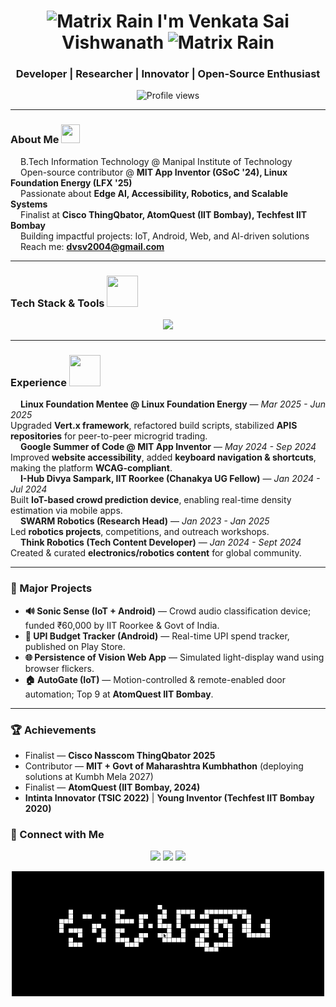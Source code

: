 <h1 align="center">
  <img src="https://i.gifer.com/XOsX.gif" alt="Matrix Rain" width="60"/>
  I'm Venkata Sai Vishwanath
  <img src="https://i.gifer.com/XOsX.gif" alt="Matrix Rain" width="60"/>
</h1>
<h3 align="center">Developer | Researcher | Innovator | Open-Source Enthusiast</h3>

<p align="center">
  <img src="https://komarev.com/ghpvc/?username=Venkata-Sai-Vishwanath-robo&label=Profile%20Visits&color=0e75b6&style=flat" alt="Profile views" /> 
</p>

---

### About Me <img src="https://i.gifer.com/Yu5t.gif" width="30" height="30"/>
<img src="https://i.gifer.com/XDZT.gif" width="12" height="12"/> B.Tech Information Technology @ Manipal Institute of Technology  
<img src="https://i.gifer.com/XDZT.gif" width="12" height="12"/> Open-source contributor @ **MIT App Inventor (GSoC '24), Linux Foundation Energy (LFX '25)**  
<img src="https://i.gifer.com/XDZT.gif" width="12" height="12"/> Passionate about **Edge AI, Accessibility, Robotics, and Scalable Systems**  
<img src="https://i.gifer.com/XDZT.gif" width="12" height="12"/> Finalist at **Cisco ThingQbator, AtomQuest (IIT Bombay), Techfest IIT Bombay**  
<img src="https://i.gifer.com/XDZT.gif" width="12" height="12"/> Building impactful projects: IoT, Android, Web, and AI-driven solutions  
<img src="https://i.gifer.com/XDZT.gif" width="12" height="12"/> Reach me: **dvsv2004@gmail.com**

---

### Tech Stack & Tools <img src="https://i.gifer.com/6n4.gif" width="50" height="50"/>

<p align="center">
  <!-- Languages -->
  <img src="https://skillicons.dev/icons?i=java,cpp,c,python,androidstudio,arduino,html,css,js,mysql,bash,git,github,linux,vscode" />
</p>

---

### Experience <img src="https://i.gifer.com/3BBS.gif" width="50" height="50"/>

<img src="https://i.gifer.com/XDZT.gif" width="12" height="12"/> **Linux Foundation Mentee @ Linux Foundation Energy** — *Mar 2025 - Jun 2025*  
Upgraded **Vert.x framework**, refactored build scripts, stabilized **APIS repositories** for peer-to-peer microgrid trading.  
<img src="https://i.gifer.com/XDZT.gif" width="12" height="12"/> **Google Summer of Code @ MIT App Inventor** — *May 2024 - Sep 2024*  
Improved **website accessibility**, added **keyboard navigation & shortcuts**, making the platform **WCAG-compliant**.  
<img src="https://i.gifer.com/XDZT.gif" width="12" height="12"/> **I-Hub Divya Sampark, IIT Roorkee (Chanakya UG Fellow)** — *Jan 2024 - Jul 2024*  
Built **IoT-based crowd prediction device**, enabling real-time density estimation via mobile apps.  
<img src="https://i.gifer.com/XDZT.gif" width="12" height="12"/> **SWARM Robotics (Research Head)** — *Jan 2023 - Jan 2025*  
Led **robotics projects**, competitions, and outreach workshops.  
<img src="https://i.gifer.com/XDZT.gif" width="12" height="12"/> **Think Robotics (Tech Content Developer)** — *Jan 2024 - Sept 2024*  
Created & curated **electronics/robotics content** for global community.  

---

### 🚀 Major Projects  

- **🔊 Sonic Sense (IoT + Android)** — Crowd audio classification device; funded ₹60,000 by IIT Roorkee & Govt of India.  
- **💸 UPI Budget Tracker (Android)** — Real-time UPI spend tracker, published on Play Store.  
- **🌐 Persistence of Vision Web App** — Simulated light-display wand using browser flickers.  
- **🏠 AutoGate (IoT)** — Motion-controlled & remote-enabled door automation; Top 9 at **AtomQuest IIT Bombay**.  

---

### 🏆 Achievements  

- Finalist — **Cisco Nasscom ThingQbator 2025**  
- Contributor — **MIT + Govt of Maharashtra Kumbhathon** (deploying solutions at Kumbh Mela 2027)  
- Finalist — **AtomQuest (IIT Bombay, 2024)**  
- **Intinta Innovator (TSIC 2022)** | **Young Inventor (Techfest IIT Bombay 2020)**  


### 🔗 Connect with Me  

<p align="center">
  <a href="https://www.linkedin.com/in/venkata-sai-vishwanath-duggirala-aa3832185"><img src="https://skillicons.dev/icons?i=linkedin" height="40"/></a>
  <a href="mailto:dvsv2004@gmail.com"><img src="https://skillicons.dev/icons?i=gmail" height="40"/></a>
  <a href="https://github.com/Venkata-Sai-Vishwanath-robo"><img src="https://skillicons.dev/icons?i=github" height="40"/></a>
</p>

<p align="center">
  <img src="https://raw.githubusercontent.com/iomonad/carnifex/master/.github/conway.gif" alt="Game of Life Animation" width="500"/>
</p>


